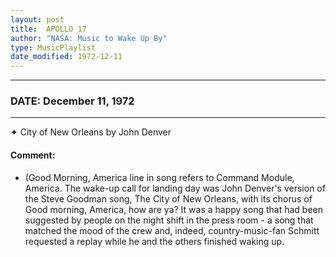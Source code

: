 ```yaml
---
layout: post
title:  APOLLO 17
author: "NASA: Music to Wake Up By"
type: MusicPlaylist
date_modified: 1972-12-11
---
```


----
### DATE: December 11, 1972
----
✦ City of  New Orleans by John Denver

#### Comment:
* (Good Morning, America line in song refers to Command Module, America. The wake-up call for landing day was John Denver's version of the Steve Goodman  song, The City of New Orleans, with its chorus of Good morning, America, how are ya? It was a happy song that had been suggested by people on the night shift in the press room - a song that matched the mood of the crew and, indeed, country-music-fan Schmitt requested a replay while he and the others finished waking up.
